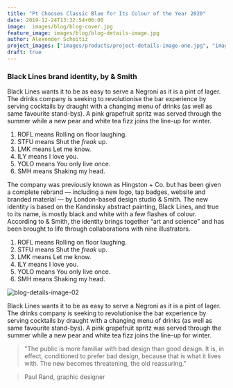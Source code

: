 ```yaml
---
title: "Pt Chooses Classic Blue for Its Colour of the Year 2020"
date: 2019-12-24T13:32:54+06:00
image:  images/blog/blog-cover.jpg
feature_image: images/blog/blog-details-image.jpg
author: Alexender Schoitiz
project_images: ["images/products/project-details-image-one.jpg", "images/products/project-details-image-two.jpg"]
draft: true
---
```

### Black Lines brand identity, by & Smith

Black Lines wants it to be as easy to serve a Negroni as it is a pint of lager. The drinks company is seeking to revolutionise the bar experience by serving cocktails by draught with a changing menu of drinks (as well as same favourite stand-bys). A pink grapefruit spritz was served through the summer while a new pear and white tea fizz joins the line-up for winter.

1. ROFL means Rolling on floor laughing.
2. STFU means Shut the *freak* up.
3. LMK means Let me know.
4. ILY means I love you.
5. YOLO means You only live once.
6. SMH means Shaking my head.

The company was previously known as Hingston + Co. but has been given a complete rebrand — including a new logo, tap badges, website and branded material — by London-based design studio & Smith. The new identity is based on the Kandinsky abstract painting, Black Lines, and true to its name, is mostly black and white with a few flashes of colour. According to & Smith, the identity brings together “art and science” and has been brought to life through collaborations with nine illustrators.

1. ROFL means Rolling on floor laughing.
2. STFU means Shut the *freak* up.
3. LMK means Let me know.
4. ILY means I love you.
5. YOLO means You only live once.
6. SMH means Shaking my head.

![blog-details-image-02](https://user-images.githubusercontent.com/16266381/71399826-2009b380-264f-11ea-9bc3-59d7fa9a9994.jpg)

Black Lines wants it to be as easy to serve a Negroni as it is a pint of lager. The drinks company is seeking to revolutionise the bar experience by serving cocktails by draught with a changing menu of drinks (as well as same favourite stand-bys). A pink grapefruit spritz was served through the summer while a new pear and white tea fizz joins the line-up for winter.

> "The public is more familiar with bad design than good design. It is, in effect, conditioned to prefer bad design, because that is what it lives with. The new becomes threatening, the old reassuring."


> Paul Rand, graphic designer

